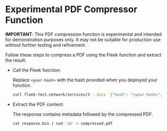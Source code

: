 # Experimental PDF Compressor Function

**IMPORTANT**: This PDF compression function is experimental and intended for demonstration purposes only. It may not be suitable for production use without further testing and refinement.

Follow these steps to compress a PDF using the Fleek function and extract the result:

- Call the Fleek function:

   Replace `<your-hash>` with the hash provided when you deployed your function.

   ```bash
   curl fleek-test.network/services/3 --data '{"hash": "<your-hash>", "decrypt": true, "input": "'"$(cat test_base64.txt)"'"}' --output response.bin
   ```

- Extract the PDF content:

   The response contains metadata followed by the compressed PDF.

   ```bash
   cat response.bin | sed '1d' > compressed.pdf
   ```
